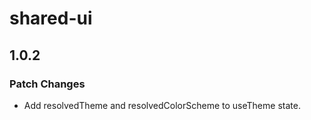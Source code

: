 # shared-ui

## 1.0.2

### Patch Changes

- Add resolvedTheme and resolvedColorScheme to useTheme state.
